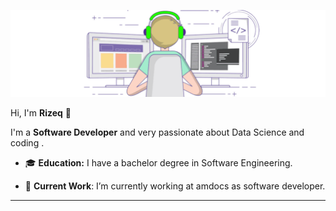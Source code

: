 ![Header](https://raw.githubusercontent.com/rezeq1/rezeq1/master/readme_header.gif "Header")

Hi, I'm **Rizeq** 👋

I'm a **Software Developer** and very passionate about Data Science and coding .

- 🎓 **Education:** I have a bachelor degree in Software Engineering.

- 🔨 **Current Work**: I’m currently working at amdocs as software developer.


---
